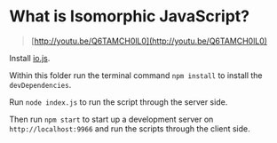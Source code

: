 # What is Isomorphic JavaScript?

> [http://youtu.be/Q6TAMCH0lL0](http://youtu.be/Q6TAMCH0lL0)

Install [io.js](https://iojs.org/en/index.html).

Within this folder run the terminal command `npm install` to install the
`devDependencies`.

Run `node index.js` to run the script through the server side.

Then run `npm start` to start up a development server on `http://localhost:9966` and run the scripts through the client side.
